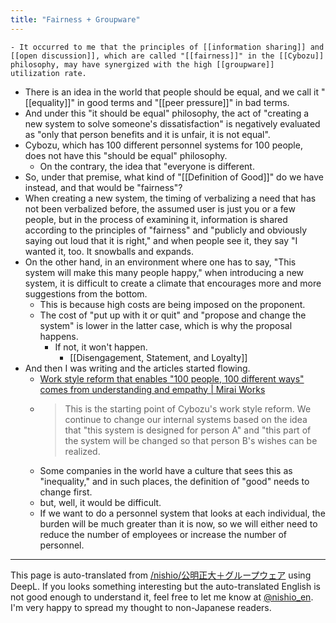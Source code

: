 ```yaml
---
title: "Fairness + Groupware"
---
```


    - It occurred to me that the principles of [[information sharing]] and [[open discussion]], which are called "[[fairness]]" in the [[Cybozu]] philosophy, may have synergized with the high [[groupware]] utilization rate.
- There is an idea in the world that people should be equal, and we call it "[[equality]]" in good terms and "[[peer pressure]]" in bad terms.
- And under this "it should be equal" philosophy, the act of "creating a new system to solve someone's dissatisfaction" is negatively evaluated as "only that person benefits and it is unfair, it is not equal".
- Cybozu, which has 100 different personnel systems for 100 people, does not have this "should be equal" philosophy.
    - On the contrary, the idea that "everyone is different.
- So, under that premise, what kind of "[[Definition of Good]]" do we have instead, and that would be "fairness"?
- When creating a new system, the timing of verbalizing a need that has not been verbalized before, the assumed user is just you or a few people, but in the process of examining it, information is shared according to the principles of "fairness" and "publicly and obviously saying out loud that it is right," and when people see it, they say "I wanted it, too. It snowballs and expands.
- On the other hand, in an environment where one has to say, "This system will make this many people happy," when introducing a new system, it is difficult to create a climate that encourages more and more suggestions from the bottom.
    - This is because high costs are being imposed on the proponent.
    - The cost of "put up with it or quit" and "propose and change the system" is lower in the latter case, which is why the proposal happens.
        - If not, it won't happen.
            - [[Disengagement, Statement, and Loyalty]]
- And then I was writing and the articles started flowing.
    - [Work style reform that enables "100 people, 100 different ways" comes from understanding and empathy | Mirai Works](https://mirai-works.co.jp/interview/m002/)
    - >  This is the starting point of Cybozu's work style reform. We continue to change our internal systems based on the idea that "this system is designed for person A" and "this part of the system will be changed so that person B's wishes can be realized.
    - Some companies in the world have a culture that sees this as "inequality," and in such places, the definition of "good" needs to change first.
    - but, well, it would be difficult.
    - If we want to do a personnel system that looks at each individual, the burden will be much greater than it is now, so we will either need to reduce the number of employees or increase the number of personnel.

---
This page is auto-translated from [/nishio/公明正大＋グループウェア](https://scrapbox.io/nishio/公明正大＋グループウェア) using DeepL. If you looks something interesting but the auto-translated English is not good enough to understand it, feel free to let me know at [@nishio_en](https://twitter.com/nishio_en). I'm very happy to spread my thought to non-Japanese readers.